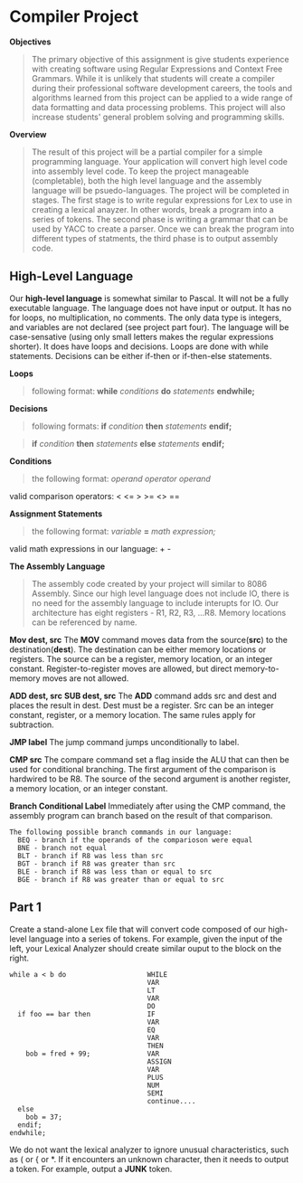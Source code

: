 # Compiler Project
  **Objectives**

  > The primary objective of this assignment   is give students experience with creating software using Regular Expressions and Context Free Grammars. While it is unlikely that students will create a compiler during their professional software development careers, the tools and algorithms learned from this project can be applied to a wide range of data formatting and data processing problems. This project will also increase students' general problem solving and programming skills.



  **Overview**    
  
  >  The result of this project will be a partial compiler for a simple programming language. Your application will convert high level code into assembly level code. To keep the project manageable (completable), both the high level language and the assembly language will be psuedo-languages. The project will be completed in stages. The first stage is to write regular expressions for Lex to use in creating a lexical anayzer. In other words, break a program into a series of tokens. The second phase is writing a grammar that can be used by YACC to create a parser. Once we can break the program into different types of statments, the third phase is to output assembly code.



  
## High-Level Language
  Our **high-level language** is somewhat similar to Pascal. It will not be a fully executable language. The language does not have input or output. It has no for loops, no multiplication, no comments. The only data type is integers, and variables are not declared (see project part four). The language will be case-sensative (using only small letters makes the regular expressions shorter). It does have loops and decisions. Loops are done with while statements. Decisions can be either if-then or if-then-else statements.

  **Loops**
  > following format:
  **while** *conditions* **do** *statements* **endwhile;**

  **Decisions**

  > following formats:
  **if** *condition* **then** *statements* **endif;**

  > **if** *condition* **then** *statements*  **else** *statements* **endif;**
  
  **Conditions**

  > the following format:
  *operand* *operator* *operand*

  valid comparison operators:
      <   <=    >   >=    <>    ==
    
  **Assignment Statements**
  > the following format:
  *variable* **=** *math expression;*

  valid math expressions in our language:
     +     -




  **The Assembly Language**
  > The assembly code created by your project will similar to 8086 Assembly. Since our high level language does not include IO, there is no need for the assembly language to include interupts for IO. Our architecture has eight registers - R1, R2, R3, ...R8. Memory locations can be referenced by name.

  **Mov dest, src**
    The **MOV** command moves data from the source(**src**) to the destination(**dest**). The destination can be either memory locations or registers. The source can be a register, memory location, or an integer constant. Register-to-register moves are allowed, but direct memory-to-memory moves are not allowed.
  
  **ADD dest, src**
  **SUB dest, src**
    The **ADD** command adds src and dest and places the result in dest. Dest must be a register. Src can be an integer constant, register, or a memory location. The same rules apply for subtraction.
  
  **JMP label**
    The jump command jumps unconditionally to label.
  
  **CMP src**
    The compare command set a flag inside the ALU that can then be used for conditional branching. The first argument of the comparison is hardwired to be R8. The source of the second argument is another register, a memory location, or an integer constant.
  
  **Branch Conditional Label**
    Immediately after using the CMP command, the assembly program can branch based on the result of that comparison.

    The following possible branch commands in our language:
      BEQ - branch if the operands of the comparioson were equal
      BNE - branch not equal
      BLT - branch if R8 was less than src
      BGT - branch if R8 was greater than src
      BLE - branch if R8 was less than or equal to src
      BGE - branch if R8 was greater than or equal to src



## Part 1
  Create a stand-alone Lex file that will convert code composed of our high-level language into a series of tokens. For example, given the input of the left, your Lexical Analyzer should create similar ouput to the block on the right.

    while a < b do                    WHILE
                                      VAR
                                      LT
                                      VAR
                                      DO
      if foo == bar then              IF
                                      VAR
                                      EQ
                                      VAR
                                      THEN
        bob = fred + 99;              VAR
                                      ASSIGN
                                      VAR
                                      PLUS
                                      NUM
                                      SEMI
                                      continue....
      else
        bob = 37;
      endif;
    endwhile;
  
  We do not want the lexical analyzer to ignore unusual characteristics, such as ( or { or *. If it encounters an unknown character, then it needs to output a token. For example, output a **JUNK** token.




